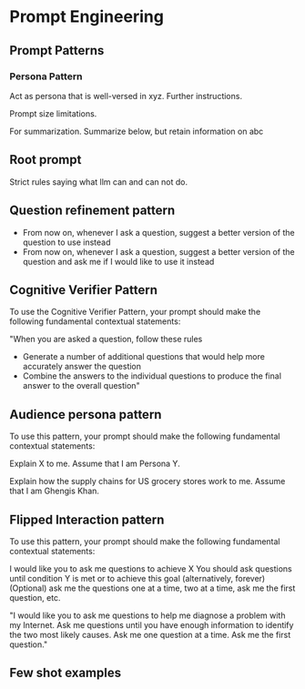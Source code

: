 # Prompt Engineering

## Prompt Patterns

### Persona Pattern

Act as persona that is well-versed in xyz. Further instructions.

Prompt size limitations.

For summarization. Summarize below, but retain information on abc

## Root prompt

Strict rules saying what llm can and can not do.

## Question refinement pattern

- From now on, whenever I ask a question, suggest a better version of the question to use instead
- From now on, whenever I ask a question, suggest a better version of the question and ask me if I would like to use it instead

## Cognitive Verifier Pattern

To use the Cognitive Verifier Pattern, your prompt should make the following fundamental contextual statements:

"When you are asked a question, follow these rules

- Generate a number of additional questions that would help more accurately answer the question
- Combine the answers to the individual questions to produce the final answer to the overall question"

## Audience persona pattern

To use this pattern, your prompt should make the following fundamental contextual statements:

Explain X to me.
Assume that I am Persona Y.

Explain how the supply chains for US grocery stores work to me. Assume that I am Ghengis Khan.

## Flipped Interaction pattern

To use this pattern, your prompt should make the following fundamental contextual statements:

I would like you to ask me questions to achieve X
You should ask questions until condition Y is met or to achieve this goal (alternatively, forever)
(Optional) ask me the questions one at a time, two at a time, ask me the first question, etc.

"I would like you to ask me questions to help me diagnose a problem with my Internet. Ask me questions until you have enough information to identify the two most likely causes. Ask me one question at a time. Ask me the first question."

## Few shot examples

